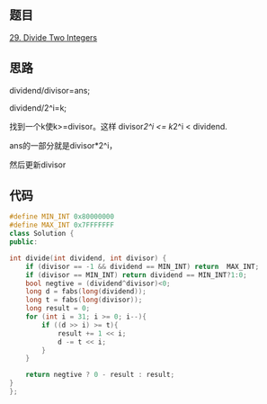 ## 题目
[29. Divide Two Integers](https://leetcode-cn.com/problems/divide-two-integers/)
## 思路
dividend/divisor=ans;

dividend/2^i=k;

找到一个k使k>=divisor。这样 
divisor*2^i <= k*2^i < dividend.

ans的一部分就是divisor*2^i，

然后更新divisor
## 代码
```c++
#define MIN_INT 0x80000000
#define MAX_INT 0x7FFFFFFF
class Solution {
public:

int divide(int dividend, int divisor) {
	if (divisor == -1 && dividend == MIN_INT) return  MAX_INT;
	if (divisor == MIN_INT) return dividend == MIN_INT?1:0;
	bool negtive = (dividend^divisor)<0;
	long d = fabs(long(dividend));
	long t = fabs(long(divisor));
	long result = 0;
	for (int i = 31; i >= 0; i--){
		if ((d >> i) >= t){
			result += 1 << i;
			d -= t << i;
		}
	}

	return negtive ? 0 - result : result;
}
};
```
